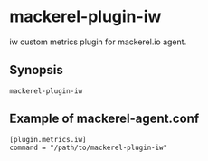 mackerel-plugin-iw
=====================

iw custom metrics plugin for mackerel.io agent.

## Synopsis

```shell
mackerel-plugin-iw
```

## Example of mackerel-agent.conf

```
[plugin.metrics.iw]
command = "/path/to/mackerel-plugin-iw"
```
